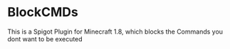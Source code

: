 # BlockCMDs
This is a Spigot Plugin for Minecraft 1.8, which blocks the Commands you dont want to be executed

